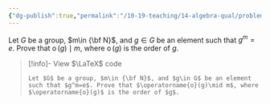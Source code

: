 ```yaml
---
{"dg-publish":true,"permalink":"/10-19-teaching/14-algebra-qual/problem-from-past-exams/group-theory/property-of-the-order-of-an-element/","tags":["group_theory"],"updated":"2025-03-14T15:17:01-07:00"}
---
```


Let $G$ be a group, $m\in {\bf N}$, and $g\in G$ be an element such that $g^m=e$. Prove that $\operatorname{o}(g)\mid m$, where $\operatorname{o}(g)$ is the order of $g$.

> [!info]- View $\LaTeX$ code
> ```
> Let $G$ be a group, $m\in {\bf N}$, and $g\in G$ be an element such that $g^m=e$. Prove that $\operatorname{o}(g)\mid m$, where $\operatorname{o}(g)$ is the order of $g$.
> ```